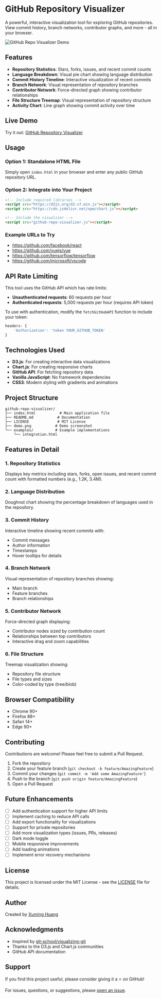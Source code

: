 # GitHub Repository Visualizer

A powerful, interactive visualization tool for exploring GitHub repositories. View commit history, branch networks, contributor graphs, and more - all in your browser.

![GitHub Repo Visualizer Demo](demo.png)

## Features

- **Repository Statistics**: Stars, forks, issues, and recent commit counts
- **Language Breakdown**: Visual pie chart showing language distribution
- **Commit History Timeline**: Interactive visualization of recent commits
- **Branch Network**: Visual representation of repository branches
- **Contributor Network**: Force-directed graph showing contributor relationships
- **File Structure Treemap**: Visual representation of repository structure
- **Activity Chart**: Line graph showing commit activity over time

## Live Demo

Try it out: [GitHub Repository Visualizer](https://yourusername.github.io/github-repo-visualizer/)

## Usage

### Option 1: Standalone HTML File
Simply open `index.html` in your browser and enter any public GitHub repository URL.

### Option 2: Integrate into Your Project
```html
<!-- Include required libraries -->
<script src="https://d3js.org/d3.v7.min.js"></script>
<script src="https://cdn.jsdelivr.net/npm/chart.js"></script>

<!-- Include the visualizer -->
<script src="github-repo-visualizer.js"></script>
```

### Example URLs to Try
- https://github.com/facebook/react
- https://github.com/vuejs/vue
- https://github.com/tensorflow/tensorflow
- https://github.com/microsoft/vscode

## API Rate Limiting

This tool uses the GitHub API which has rate limits:
- **Unauthenticated requests**: 60 requests per hour
- **Authenticated requests**: 5,000 requests per hour (requires API token)

To use with authentication, modify the `fetchGitHubAPI` function to include your token:
```javascript
headers: {
    'Authorization': 'token YOUR_GITHUB_TOKEN'
}
```

## Technologies Used

- **D3.js**: For creating interactive data visualizations
- **Chart.js**: For creating responsive charts
- **GitHub API**: For fetching repository data
- **Vanilla JavaScript**: No framework dependencies
- **CSS3**: Modern styling with gradients and animations

## Project Structure

```
github-repo-visualizer/
├── index.html           # Main application file
├── README.md           # Documentation
├── LICENSE             # MIT License
├── demo.png           # Demo screenshot
└── examples/          # Example implementations
    └── integration.html
```

## Features in Detail

### 1. Repository Statistics
Displays key metrics including stars, forks, open issues, and recent commit count with formatted numbers (e.g., 1.2K, 3.4M).

### 2. Language Distribution
Doughnut chart showing the percentage breakdown of languages used in the repository.

### 3. Commit History
Interactive timeline showing recent commits with:
- Commit messages
- Author information
- Timestamps
- Hover tooltips for details

### 4. Branch Network
Visual representation of repository branches showing:
- Main branch
- Feature branches
- Branch relationships

### 5. Contributor Network
Force-directed graph displaying:
- Contributor nodes sized by contribution count
- Relationships between top contributors
- Interactive drag and zoom capabilities

### 6. File Structure
Treemap visualization showing:
- Repository file structure
- File types and sizes
- Color-coded by type (tree/blob)

## Browser Compatibility

- Chrome 90+
- Firefox 88+
- Safari 14+
- Edge 90+

## Contributing

Contributions are welcome! Please feel free to submit a Pull Request.

1. Fork the repository
2. Create your feature branch (`git checkout -b feature/AmazingFeature`)
3. Commit your changes (`git commit -m 'Add some AmazingFeature'`)
4. Push to the branch (`git push origin feature/AmazingFeature`)
5. Open a Pull Request

## Future Enhancements

- [ ] Add authentication support for higher API limits
- [ ] Implement caching to reduce API calls
- [ ] Add export functionality for visualizations
- [ ] Support for private repositories
- [ ] Add more visualization types (issues, PRs, releases)
- [ ] Dark mode toggle
- [ ] Mobile responsive improvements
- [ ] Add loading animations
- [ ] Implement error recovery mechanisms

## License

This project is licensed under the MIT License - see the [LICENSE](LICENSE) file for details.

## Author

Created by [Xuming Huang](https://github.com/yourusername)

## Acknowledgments

- Inspired by [git-school/visualizing-git](https://git-school.github.io/visualizing-git/)
- Thanks to the D3.js and Chart.js communities
- GitHub API documentation

## Support

If you find this project useful, please consider giving it a ⭐ on GitHub!

For issues, questions, or suggestions, please [open an issue](https://github.com/yourusername/github-repo-visualizer/issues).